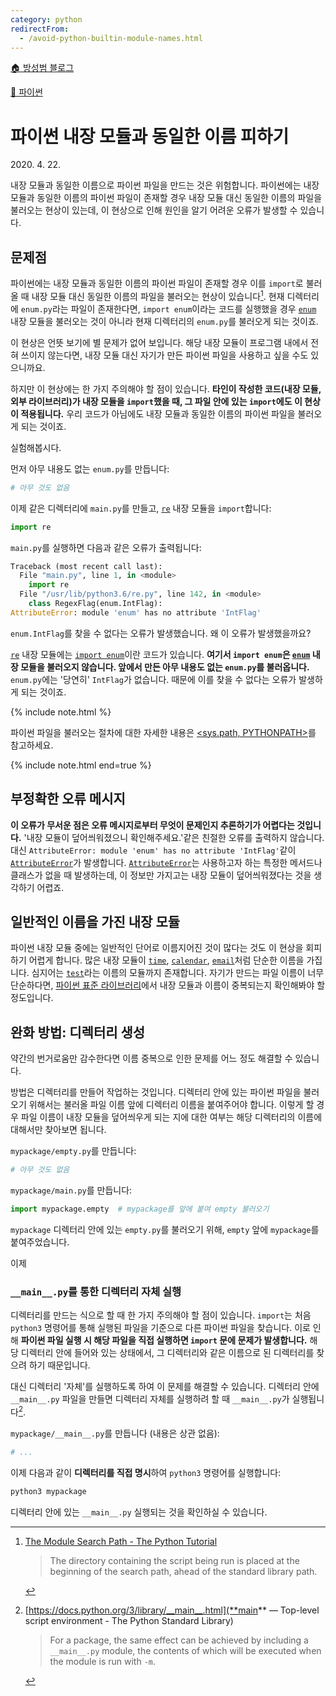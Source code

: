 ```yaml
---
category: python
redirectFrom:
  - /avoid-python-builtin-module-names.html
---
```


[🏠 방성범 블로그](/README.md)

[🐍 파이썬](/python.md)

# 파이썬 내장 모듈과 동일한 이름 피하기

<time id="published" datetime="2020-04-22">2020. 4. 22.</time>

내장 모듈과 동일한 이름으로 파이썬 파일을 만드는 것은 위험합니다. 파이썬에는 내장 모듈과 동일한 이름의 파이썬 파일이 존재할 경우 내장 모듈 대신 동일한 이름의 파일을 불러오는 현상이 있는데, 이 현상으로 인해 원인을 알기 어려운 오류가 발생할 수 있습니다.

## 문제점

파이썬에는 내장 모듈과 동일한 이름의 파이썬 파일이 존재할 경우 이를 `import`로 불러올 때 내장 모듈 대신 동일한 이름의 파일을 불러오는 현상이 있습니다[^ahead]. 현재 디렉터리에 `enum.py`라는 파일이 존재한다면, `import enum`이라는 코드를 실행했을 경우 [`enum`] 내장 모듈을 불러오는 것이 아니라 현재 디렉터리의 `enum.py`를 불러오게 되는 것이죠.

[^ahead]:
    [The Module Search Path - The Python Tutorial](https://docs.python.org/3/tutorial/modules.html#the-module-search-path)

    > The directory containing the script being run is placed at the beginning of the search path, ahead of the standard library path.

[`enum`]: https://docs.python.org/3/library/enum.htm

이 현상은 언뜻 보기에 별 문제가 없어 보입니다. 해당 내장 모듈이 프로그램 내에서 전혀 쓰이지 않는다면, 내장 모듈 대신 자기가 만든 파이썬 파일을 사용하고 싶을 수도 있으니까요.

하지만 이 현상에는 한 가지 주의해야 할 점이 있습니다. **타인이 작성한 코드(내장 모듈, 외부 라이브러리)가 내장 모듈을 `import`했을 때, 그 파일 안에 있는 `import`에도 이 현상이 적용됩니다.** 우리 코드가 아님에도 내장 모듈과 동일한 이름의 파이썬 파일을 불러오게 되는 것이죠.

실험해봅시다.

먼저 아무 내용도 없는 `enum.py`를 만듭니다:

```py
# 아무 것도 없음
```

이제 같은 디렉터리에 `main.py`를 만들고, [`re`] 내장 모듈을 `import`합니다:

[`re`]: https://docs.python.org/3/library/re.html

```py
import re
```

`main.py`를 실행하면 다음과 같은 오류가 출력됩니다:

```py
Traceback (most recent call last):
  File "main.py", line 1, in <module>
    import re
  File "/usr/lib/python3.6/re.py", line 142, in <module>
    class RegexFlag(enum.IntFlag):
AttributeError: module 'enum' has no attribute 'IntFlag'
```

`enum.IntFlag`를 찾을 수 없다는 오류가 발생했습니다. 왜 이 오류가 발생했을까요?

[`re`] 내장 모듈에는 [`import enum`](https://github.com/python/cpython/blob/686d508c26fafb57dfe463c4f55b20013dad1441/Lib/re.py#L124)이란 코드가 있습니다. **여기서 `import enum`은 [`enum`] 내장 모듈을 불러오지 않습니다. 앞에서 만든 아무 내용도 없는 `enum.py`를 불러옵니다.** `enum.py`에는 '당연히' `IntFlag`가 없습니다. 때문에 이를 찾을 수 없다는 오류가 발생하게 되는 것이죠.

{% include note.html %}

파이썬 파일을 불러오는 절차에 대한 자세한 내용은 [<sys.path, PYTHONPATH>](/sys-path-pythonpath.html)를 참고하세요.

{% include note.html end=true %}

## 부정확한 오류 메시지

**이 오류가 무서운 점은 오류 메시지로부터 무엇이 문제인지 추론하기가 어렵다는 것입니다.** '내장 모듈이 덮어씌워졌으니 확인해주세요.'같은 친절한 오류를 출력하지 않습니다. 대신 `AttributeError: module 'enum' has no attribute 'IntFlag'`같이 [`AttributeError`]가 발생합니다. [`AttributeError`]는 사용하고자 하는 특정한 메서드나 클래스가 없을 때 발생하는데, 이 정보만 가지고는 내장 모듈이 덮어씌워졌다는 것을 생각하기 어렵죠.

[`AttributeError`]: https://docs.python.org/3/library/exceptions.html#AttributeError

## 일반적인 이름을 가진 내장 모듈

파이썬 내장 모듈 중에는 일반적인 단어로 이름지어진 것이 많다는 것도 이 현상을 회피하기 어렵게 합니다. 많은 내장 모듈이 [`time`](https://docs.python.org/3/library/time.html), [`calendar`](https://docs.python.org/3/library/calendar.html), [`email`](https://docs.python.org/3/library/email.html)처럼 단순한 이름을 가집니다. 심지어는 [`test`](https://docs.python.org/3/library/test.html)라는 이름의 모듈까지 존재합니다. 자기가 만드는 파일 이름이 너무 단순하다면, [파이썬 표준 라이브러리](https://docs.python.org/3/library/index.html)에서 내장 모듈과 이름이 중복되는지 확인해봐야 할 정도입니다.

## 완화 방법: 디렉터리 생성

약간의 번거로움만 감수한다면 이름 중복으로 인한 문제를 어느 정도 해결할 수 있습니다.

방법은 디렉터리를 만들어 작업하는 것입니다. 디렉터리 안에 있는 파이썬 파일을 불러오기 위해서는 불러올 파일 이름 앞에 디렉터리 이름을 붙여주어야 합니다. 이렇게 할 경우 파일 이름이 내장 모듈을 덮어씌우게 되는 지에 대한 여부는 해당 디렉터리의 이름에 대해서만 찾아보면 됩니다.

`mypackage/empty.py`를 만듭니다:

```py
# 아무 것도 없음
```

`mypackage/main.py`를 만듭니다:

```py
import mypackage.empty  # mypackage를 앞에 붙여 empty 불러오기
```

`mypackage` 디렉터리 안에 있는 `empty.py`를 불러오기 위해, `empty` 앞에 `mypackage`를 붙여주었습니다.

이제

### `__main__.py`를 통한 디렉터리 자체 실행

디렉터리를 만드는 식으로 할 때 한 가지 주의해야 할 점이 있습니다. `import`는 처음 `python3` 명령어를 통해 실행된 파일을 기준으로 다른 파이썬 파일을 찾습니다. 이로 인해 **파이썬 파일 실행 시 해당 파일을 직접 실행하면 `import` 문에 문제가 발생합니다.** 해당 디렉터리 안에 들어와 있는 상태에서, 그 디렉터리와 같은 이름으로 된 디렉터리를 찾으려 하기 때문입니다.

대신 디렉터리 '자체'를 실행하도록 하여 이 문제를 해결할 수 있습니다. 디렉터리 안에 `__main__.py` 파일을 만들면 디렉터리 자체를 실행하려 할 때 `__main__.py`가 실행됩니다[^package-main].

[^package-main]:
    [https://docs.python.org/3/library/__main__.html](**main** — Top-level script environment - The Python Standard Library)

    > For a package, the same effect can be achieved by including a `__main__.py` module, the contents of which will be executed when the module is run with `-m`.

`mypackage/__main__.py`를 만듭니다 (내용은 상관 없음):

```py
# ...
```

이제 다음과 같이 **디렉터리를 직접 명시**하여 `python3` 명령어를 실행합니다:

```sh
python3 mypackage
```

디렉터리 안에 있는 `__main__.py` 실행되는 것을 확인하실 수 있습니다.

